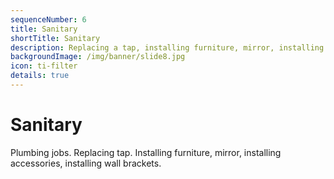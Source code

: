 ```yaml
---
sequenceNumber: 6
title: Sanitary
shortTitle: Sanitary
description: Replacing a tap, installing furniture, mirror, installing accessories, installing wall brackets.
backgroundImage: /img/banner/slide8.jpg
icon: ti-filter
details: true
---
```

# Sanitary

Plumbing jobs. Replacing tap. Installing furniture, mirror, installing accessories, installing wall brackets.